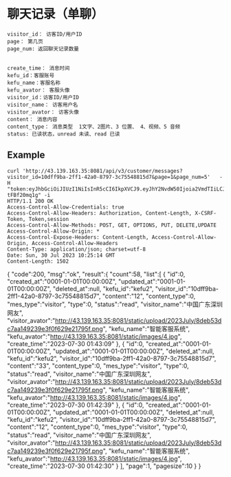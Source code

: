 # 聊天记录（单聊）

    visitor_id： 访客ID/用户ID
    page： 第几页
    page_num: 返回聊天记录数量


    create_time： 消息时间
    kefu_id：客服账号
    kefu_name：客服名称
    kefu_avator： 客服头像
    visitor_id：访客ID/用户ID
    visitor_name： 访客用户名
    visitor_avator： 访客头像
    content： 消息内容
    content_type： 消息类型  1文字、2图片、3 位置、 4、视频、5 音频
    status: 已读状态，unread 未读、read 已读


## Example 


    curl 'http://43.139.163.35:8081/api/v3/customer/messages?visitor_id=10dff9ba-2ff1-42a0-8797-3c75548815d7&page=1&page_num=5'   -H "token:eyJhbGciOiJIUzI1NiIsInR5cCI6IkpXVCJ9.eyJhY2NvdW50Ijoia2VmdTIiLCJjcmVhdGVfdGltZSI6MTY5MDcxMjA1NywicmVmX3Rva2VuIjp0cnVlfQ.M_bWwGUPWt4vaRdaVPxE1A_jGN_IIbGb-tFBf20mq1g" -i
    HTTP/1.1 200 OK
    Access-Control-Allow-Credentials: true
    Access-Control-Allow-Headers: Authorization, Content-Length, X-CSRF-Token, Token,session
    Access-Control-Allow-Methods: POST, GET, OPTIONS, PUT, DELETE,UPDATE
    Access-Control-Allow-Origin: *
    Access-Control-Expose-Headers: Content-Length, Access-Control-Allow-Origin, Access-Control-Allow-Headers
    Content-Type: application/json; charset=utf-8
    Date: Sun, 30 Jul 2023 10:25:14 GMT
    Content-Length: 1502

{
    "code":200,
    "msg":"ok",
    "result":{
        "count":58,
        "list":[
            {
                "id":0,
                "created_at":"0001-01-01T00:00:00Z",
                "updated_at":"0001-01-01T00:00:00Z",
                "deleted_at":null,
                "kefu_id":"kefu2",
                "visitor_id":"10dff9ba-2ff1-42a0-8797-3c75548815d7",
                "content":"12",
                "content_type":0,
                "mes_type":"visitor",
                "type":0,
                "status":"read",
                "visitor_name":"中国广东深圳网友",
                "visitor_avator":"http://43.139.163.35:8081/static/upload/2023July/8deb53dc7aa149239e3f0f629e21795f.png",
                "kefu_name":"智能客服系统",
                "kefu_avator":"http://43.139.163.35:8081/static/images/4.jpg",
                "create_time":"2023-07-30 01:43:09"
            },
            {
                "id":0,
                "created_at":"0001-01-01T00:00:00Z",
                "updated_at":"0001-01-01T00:00:00Z",
                "deleted_at":null,
                "kefu_id":"kefu2",
                "visitor_id":"10dff9ba-2ff1-42a0-8797-3c75548815d7",
                "content":"33",
                "content_type":0,
                "mes_type":"visitor",
                "type":0,
                "status":"read",
                "visitor_name":"中国广东深圳网友",
                "visitor_avator":"http://43.139.163.35:8081/static/upload/2023July/8deb53dc7aa149239e3f0f629e21795f.png",
                "kefu_name":"智能客服系统",
                "kefu_avator":"http://43.139.163.35:8081/static/images/4.jpg",
                "create_time":"2023-07-30 01:42:39"
            },
            {
                "id":0,
                "created_at":"0001-01-01T00:00:00Z",
                "updated_at":"0001-01-01T00:00:00Z",
                "deleted_at":null,
                "kefu_id":"kefu2",
                "visitor_id":"10dff9ba-2ff1-42a0-8797-3c75548815d7",
                "content":"12",
                "content_type":0,
                "mes_type":"visitor",
                "type":0,
                "status":"read",
                "visitor_name":"中国广东深圳网友",
                "visitor_avator":"http://43.139.163.35:8081/static/upload/2023July/8deb53dc7aa149239e3f0f629e21795f.png",
                "kefu_name":"智能客服系统",
                "kefu_avator":"http://43.139.163.35:8081/static/images/4.jpg",
                "create_time":"2023-07-30 01:42:30"
            }
        ],
        "page":1,
        "pagesize":10
    }
}